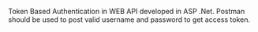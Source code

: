 Token Based Authentication in WEB API developed in ASP .Net. Postman should be used to post valid username and password to get access token.
